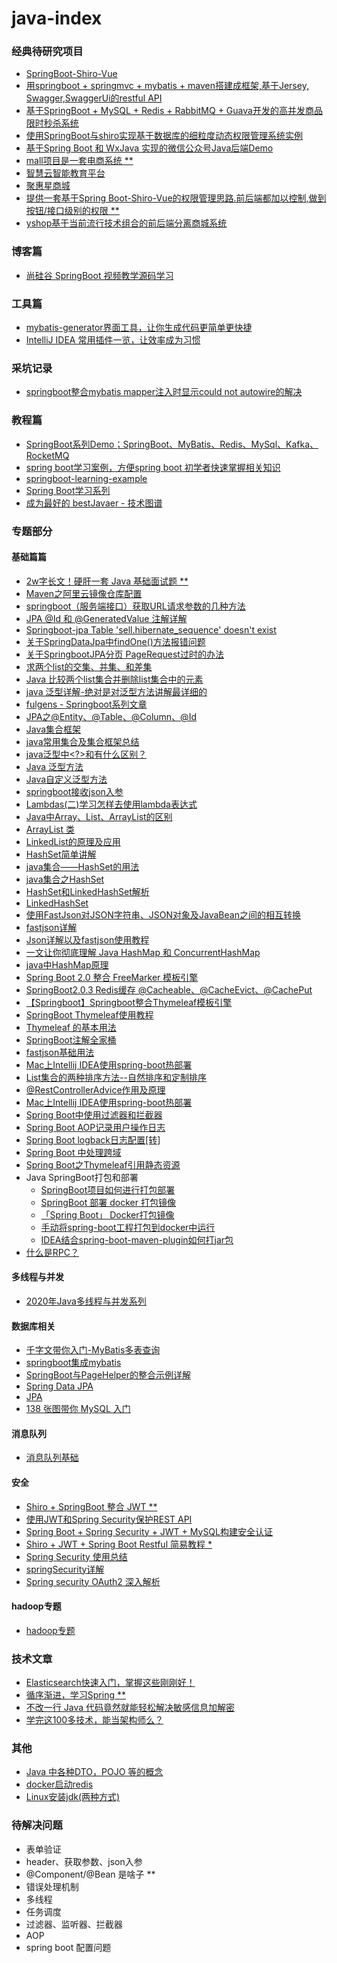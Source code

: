 # java-index

### 经典待研究项目
- [SpringBoot-Shiro-Vue](https://github.com/Heeexy/SpringBoot-Shiro-Vue)
- [用springboot + springmvc + mybatis + maven搭建成框架,基于Jersey, Swagger,SwaggerUi的restful API](https://github.com/zhaopei8948/springboot)
- [基于SpringBoot + MySQL + Redis + RabbitMQ + Guava开发的高并发商品限时秒杀系统](https://github.com/zaiyunduan123/springboot-seckill)
- [使用SpringBoot与shiro实现基于数据库的细粒度动态权限管理系统实例](https://github.com/coder-yqj/springboot-shiro)
- [基于Spring Boot 和 WxJava 实现的微信公众号Java后端Demo](https://github.com/binarywang/weixin-java-mp-demo-springboot)
- [mall项目是一套电商系统 ** ](https://github.com/macrozheng/mall)
- [智慧云智能教育平台](https://gitee.com/zhuimengshaonian/wisdom-education)
- [聚惠星商城](https://gitee.com/qiguliuxing/dts-shop)
- [提供一套基于Spring Boot-Shiro-Vue的权限管理思路.前后端都加以控制,做到按钮/接口级别的权限 **](https://github.com/Heeexy/SpringBoot-Shiro-Vue)
- [yshop基于当前流行技术组合的前后端分离商城系统](https://github.com/guchengwuyue/yshopmall)


### 博客篇
- [尚硅谷 SpringBoot 视频教学源码学习](https://github.com/cyhbyw/springBoot_atguigu)

### 工具篇
- [mybatis-generator界面工具，让你生成代码更简单更快捷](https://github.com/zouzg/mybatis-generator-gui)
- [IntelliJ IDEA 常用插件一览，让效率成为习惯](https://juejin.im/post/5e904c0a51882573c66d0442)

### 采坑记录
- [springboot整合mybatis mapper注入时显示could not autowire的解决](https://blog.csdn.net/qq_21853607/article/details/72802080)

### 教程篇
- [SpringBoot系列Demo；SpringBoot、MyBatis、Redis、MySql、Kafka、RocketMQ](https://github.com/xiaour/SpringBootDemo)
- [spring boot学习案例，方便spring boot 初学者快速掌握相关知识](https://github.com/zhangyd-c/springboot-learning)
- [springboot-learning-example](https://github.com/JeffLi1993/springboot-learning-example)
- [Spring Boot学习系列](https://github.com/tengj/SpringBootDemo/tree/master)
- [成为最好的 bestJavaer - 技术图谱](https://juejin.im/post/5ee435dff265da76c113509f)

### 专题部分

#### 基础篇篇
- [2w字长文！硬肝一套 Java 基础面试题 **](https://juejin.im/post/5ee322996fb9a047db216f7b)
- [Maven之阿里云镜像仓库配置](https://yq.aliyun.com/articles/695269)
- [springboot（服务端接口）获取URL请求参数的几种方法](https://www.cnblogs.com/zhanglijun/p/9403483.html)
- [JPA @Id 和 @GeneratedValue 注解详解](https://blog.csdn.net/coding1994/article/details/79597057)
- [Springboot-jpa Table 'sell.hibernate_sequence' doesn't exist](https://blog.csdn.net/Black_Tshirt/article/details/80170950)
- [关于SpringDataJpa中findOne()方法报错问题](https://blog.csdn.net/lzj4423996/article/details/79437687)
- [关于SpringbootJPA分页 PageRequest过时的办法](https://www.cnblogs.com/igong/p/9817037.html)
- [求两个list的交集、并集、和差集](https://blog.csdn.net/huyishero/article/details/74108019)
- [Java 比较两个list集合并删除list集合中的元素](https://www.oschina.net/question/3736274_2284091)
- [java 泛型详解-绝对是对泛型方法讲解最详细的](https://www.cnblogs.com/coprince/p/8603492.html)
- [fulgens - Springboot系列文章](https://www.jianshu.com/u/34979da4bb6c)
- [JPA之@Entity、@Table、@Column、@Id](https://www.cnblogs.com/xuwenjin/p/8830850.html)
- [Java集合框架](https://blog.csdn.net/augfun/article/details/82323045)
- [java常用集合及集合框架总结](https://blog.csdn.net/qq_35689573/article/details/80568983)
- [java泛型中<?>和<T>有什么区别？](https://www.cnblogs.com/jpfss/p/9929045.html)
- [Java 泛型方法](https://www.w3cschool.cn/java/java-generic-method.html)
- [Java自定义泛型方法](https://blog.csdn.net/lxxiang1/article/details/81293375)
- [springboot接收json入参](https://blog.csdn.net/HXNLYW/article/details/80776491)
- [Lambdas(二)学习怎样去使用lambda表达式](http://ifeve.com/java8-lambdas-2/)
- [Java中Array、List、ArrayList的区别](https://blog.csdn.net/wiidi/article/details/82662965)
- [ArrayList 类](https://blog.csdn.net/ftell/article/details/80826235)
- [LinkedList的原理及应用](https://baijiahao.baidu.com/s?id=1598633392064956200&wfr=spider&for=pc)
- [HashSet简单讲解](https://blog.csdn.net/refusing/article/details/80617783)
- [java集合——HashSet的用法](https://blog.csdn.net/tingzhiyi/article/details/52152487)
- [java集合之HashSet](https://www.cnblogs.com/zwbg/p/5906542.html)
- [HashSet和LinkedHashSet解析](https://www.cnblogs.com/wlrhnh/p/7256969.html)
- [LinkedHashSet](http://tool.oschina.net/uploads/apidocs/jdk-zh/java/util/LinkedHashSet.html)
- [使用FastJson对JSON字符串、JSON对象及JavaBean之间的相互转换](https://blog.csdn.net/xuforeverlove/article/details/80842148)
- [fastjson详解](https://www.jianshu.com/p/eaeaa5dce258)
- [Json详解以及fastjson使用教程](https://blog.csdn.net/srj1095530512/article/details/82529759)
- [一文让你彻底理解 Java HashMap 和 ConcurrentHashMap](https://www.jianshu.com/p/bbcf413b8332)
- [java中HashMap原理](https://baijiahao.baidu.com/s?id=1618550070727689060&wfr=spider&for=pc)
- [Spring Boot 2.0 整合 FreeMarker 模板引擎](https://www.cnblogs.com/xingyunblog/p/8746542.html)
- [SpringBoot2.0.3 Redis缓存 @Cacheable、@CacheEvict、@CachePut](https://blog.csdn.net/u010588262/article/details/81003493)
- [【Springboot】Springboot整合Thymeleaf模板引擎](https://www.cnblogs.com/weknow619/p/8323497.html)
- [SpringBoot Thymeleaf使用教程](https://www.jianshu.com/p/908b48b10702)
- [Thymeleaf 的基本用法](https://segmentfault.com/a/1190000017563310?utm_source=tag-newest)
- [SpringBoot注解全家桶](./19年/10月/01、SpringBoot注解全家桶/01、SpringBoot注解全家桶.md)
- [fastjson基础用法](./19年/10月/02、fastjson基础用法/02、fastjson基础用法.md)
- [Mac上Intellij IDEA使用spring-boot热部署](https://blog.csdn.net/matrix_google/article/details/85703755)
- [List集合的两种排序方法--自然排序和定制排序]()
- [@RestControllerAdvice作用及原理](https://blog.csdn.net/weixin_34128534/article/details/93324994)
- [Mac上Intellij IDEA使用spring-boot热部署](https://blog.csdn.net/hzwy23/article/details/79925365)
- [Spring Boot中使用过滤器和拦截器](https://mrbird.cc/Spring-Boot-Filter-Interceptor.html)
- [Spring Boot AOP记录用户操作日志](https://mrbird.cc/Spring-Boot-AOP%20log.html)
- [Spring Boot logback日志配置[转]](https://mrbird.cc/Spring-Boot-logback.html)
- [Spring Boot 中处理跨域](https://mrbird.cc/Spring-Boot-Deal-CORS.html)
- [Spring Boot之Thymeleaf引用静态资源](https://blog.csdn.net/chenbetter1996/article/details/84994801)
- Java SpringBoot打包和部署
    - [SpringBoot项目如何进行打包部署](https://www.cnblogs.com/springboot/p/8729405.html)
    - [SpringBoot 部署 docker 打包镜像](https://www.cnblogs.com/yi1036943655/p/9879464.html)
    - [「Spring Boot」 Docker打包镜像](https://blog.csdn.net/simpledate/article/details/84022361)
    - [手动将spring-boot工程打包到docker中运行](https://blog.csdn.net/wuqingbin/article/details/80388390)
    - [IDEA结合spring-boot-maven-plugin如何打jar包](https://blog.csdn.net/qq_41823385/article/details/80366766)
- [什么是RPC？](https://www.jianshu.com/p/7d6853140e13)

#### 多线程与并发
- [2020年Java多线程与并发系列](https://juejin.im/post/5e8ee367518825736d279551)

#### 数据库相关
- [千字文带你入门-MyBatis多表查询](https://juejin.im/post/5e3f728b51882549546ae3d9)
- [springboot集成mybatis](./19年/08月/06、springboot集成mybatis/06、springboot集成mybatis.md)
- [SpringBoot与PageHelper的整合示例详解](https://www.cnblogs.com/charlypage/p/11220755.html)
- [Spring Data JPA](https://blog.csdn.net/qq_42806915/article/details/82707783)
- [JPA](https://blog.csdn.net/lvhaoguang0/article/details/85833273)
- [138 张图带你 MySQL 入门](https://juejin.im/post/5eef41b46fb9a0589567f4b8)


#### 消息队列 
- [消息队列基础](https://juejin.im/post/5dd3ff85e51d453fe34dfcc5)

#### 安全
- [Shiro + SpringBoot 整合 JWT **](https://www.jianshu.com/p/3c51832f1051)
- [使用JWT和Spring Security保护REST API](https://juejin.im/post/58c29e0b1b69e6006bce02f4)
- [Spring Boot + Spring Security + JWT + MySQL构建安全认证](https://juejin.im/post/5e6cf3ab51882549112b544c)
- [Shiro + JWT + Spring Boot Restful 简易教程 *](https://github.com/Smith-Cruise/Spring-Boot-Shiro)
- [Spring Security 使用总结](https://juejin.im/post/59d5bbebf265da066c233d0e)
- [springSecurity详解](https://www.jianshu.com/p/afe6619d9663)
- [Spring security OAuth2 深入解析](https://juejin.im/post/5a3cbce05188252582279467)

#### hadoop专题
- [hadoop专题](./book/docs/02、hadoop/readme.md)


### 技术文章
- [Elasticsearch快速入门，掌握这些刚刚好！](https://juejin.im/post/5e8c7d65518825736512d097)
- [循序渐进，学习Spring **](https://github.com/wuyouzhuguli/SpringAll)
- [不改一行 Java 代码竟然就能轻松解决敏感信息加解密](https://juejin.im/post/5e8e63d2518825736d279421)
- [学完这100多技术，能当架构师么？](https://juejin.im/post/5d5375baf265da03b2152f3d)

### 其他
- [Java 中各种DTO，POJO 等的概念](19年/08月/02、Java%20中各种DTO，POJO%20等的概念/02、Java%20中各种DTO，POJO%20等的概念.md)
- [docker启动redis](https://blog.csdn.net/occultskyrong/article/details/85199926)
- [Linux安装jdk(两种方式)](https://blog.csdn.net/weixin_39984161/article/details/91447727)



### 待解决问题
- 表单验证
- header、获取参数、json入参
- @Component/@Bean 是啥子 **
- 错误处理机制
- 多线程
- 任务调度
- 过滤器、监听器、拦截器
- AOP
- spring boot 配置问题
